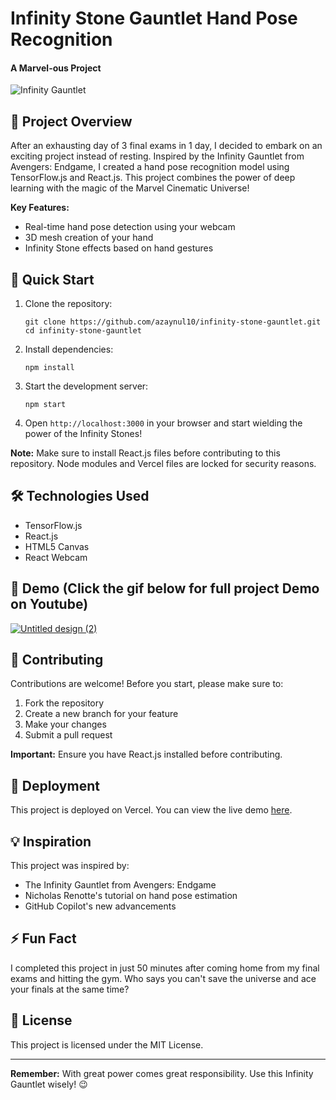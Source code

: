 # Infinity Stone Gauntlet Hand Pose Recognition

#### A Marvel-ous Project 

![Infinity Gauntlet](https://i.giphy.com/media/v1.Y2lkPTc5MGI3NjExeTdiYWJla3QwenI3dm53ZXlhZDd2cnowbWswM2U2M3d0cW52bm5zZyZlcD12MV9pbnRlcm5hbF9naWZfYnlfaWQmY3Q9Zw/xUOxfgwY8Tvj1DY5y0/giphy.gif)

## 🌟 Project Overview

After an exhausting day of 3 final exams in 1 day, I decided to embark on an exciting project instead of resting. Inspired by the Infinity Gauntlet from Avengers: Endgame, I created a hand pose recognition model using TensorFlow.js and React.js. This project combines the power of deep learning with the magic of the Marvel Cinematic Universe!

**Key Features:**
- Real-time hand pose detection using your webcam
- 3D mesh creation of your hand
- Infinity Stone effects based on hand gestures

## 🚀 Quick Start

1. Clone the repository:
   ```
   git clone https://github.com/azaynul10/infinity-stone-gauntlet.git
   cd infinity-stone-gauntlet
   ```

2. Install dependencies:
   ```
   npm install
   ```

3. Start the development server:
   ```
   npm start
   ```

4. Open `http://localhost:3000` in your browser and start wielding the power of the Infinity Stones!

**Note:** Make sure to install React.js files before contributing to this repository. Node modules and Vercel files are locked for security reasons.

## 🛠️ Technologies Used

- TensorFlow.js
- React.js
- HTML5 Canvas
- React Webcam

## 🎥 Demo (Click the gif below for full project Demo on Youtube)

[![Untitled design (2)](https://github.com/user-attachments/assets/e286fedc-cf18-4f0c-95a7-1612f24d1322)](https://youtu.be/Vd52VdS8OuU?si=4mcipAkZS6YafjW5)


## 🤝 Contributing

Contributions are welcome! Before you start, please make sure to:

1. Fork the repository
2. Create a new branch for your feature
3. Make your changes
4. Submit a pull request

**Important:** Ensure you have React.js installed before contributing.

## 🚀 Deployment

This project is deployed on Vercel. You can view the live demo [here](https://infinity-stone-gauntlet-jvwkc4si0-zaynul-abedin-miahs-projects.vercel.app/).

## 💡 Inspiration

This project was inspired by:
- The Infinity Gauntlet from Avengers: Endgame
- Nicholas Renotte's tutorial on hand pose estimation
- GitHub Copilot's new advancements

## ⚡ Fun Fact

I completed this project in just 50 minutes after coming home from my final exams and hitting the gym. Who says you can't save the universe and ace your finals at the same time?

## 📜 License

This project is licensed under the MIT License.

---

**Remember:** With great power comes great responsibility. Use this Infinity Gauntlet wisely! 😉
